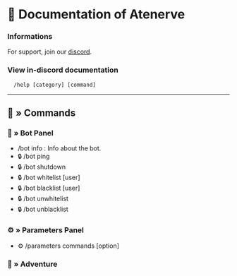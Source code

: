 # 🤖 Documentation of Atenerve

### Informations

For support, join our [discord](https://discord.gg/CrQ7UTN8am).

### View in-discord documentation

```
  /help [category] [command]
```

---

## 📜 » Commands
### 📜 » Bot Panel
* /bot info : Info about the bot.
* 🔒 /bot ping
* 🔒 /bot shutdown
* 🔒 /bot whitelist [user]
* 🔒 /bot blacklist [user]
* 🔒 /bot unwhitelist <user>
* 🔒 /bot unblacklist <user>

### ⚙️ » Parameters Panel
* ⚙️ /parameters commands [option]

### 🧭 » Adventure
